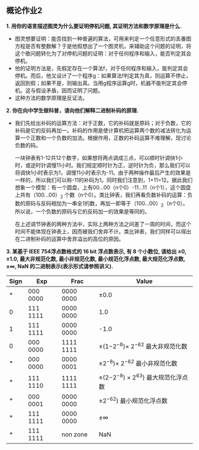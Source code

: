 ## 概论作业2
**1. 用你的语言描述图灵为什么要证明停机问题, 其证明方法和数学原理是什么.**
- 图灵想要证明：能否找到一种普遍的算法，可用来判定一个任意形式的丢番图方程是否有整数解？于是他假想出了一个图灵机，来辅助这个问题的证明，将这个歌问题转化为了对停机问题的证明：对于任何程序和输入，能否判定其会停机。
- 他的证明方法是，先假定存在一个算法f，对于任何程序和输入，能判定其会停机。而后，他又设计了一个程序g：如果算法f判定其为真，则运算不停止，返回到假；如果不是，则输出真。当用g程序运算g时，机器不能判定其会停机。这与假设矛盾，因而证明了问题。
- 这种方法的数学原理是反证法。

**2. 你在向中学生做科普，请向他们解释二进制补码的原理.**
- 我们先给出补码的运算方法：对于正数，它的补码就是原码；对于负数，它的补码是它的反码再加一。补码的作用是使计算机把运算两个数的减法转化为运算一个正数和一个负数的加法。根据作用，正数的补码运算不难理解，现讨论负数的码。

  一块钟表有1-12共12个数字，如果想将两点调成三点，可以顺时针调快1小时，或逆时针调慢11小时。我们规定顺时针为正，逆时针为负，那么我们可以将调快1小时表示为1，调慢11小时表示为-11。由于两种操作最后产生的效果是一样的，所以我们可以称-11的补码为1。同时我们注意到，1+11=12。据此我们想象一个模型：有一个圆盘，上有00…00（n个0）-11…11（n个1），这个圆盘上共有（100…00）<sub>2</sub> 个数（n个0）。类比钟表，我们再看负数补码的运算：负数的原码与反码相加为一串全1的数，再加一即等于（100…00）<sub>2</sub>（n个0）。所以说，一个负数的原码与它的反码加一的效果是等同的。

  在上述调节钟表的两种方法中，实际上两种方法之间差了一周的时间，而这个时间不能体现在钟表上，因而被我们舍弃不计。类比钟表，我们同样可以得出在二进制补码的运算中舍弃溢出的高位的原因。
  
**3. 某基于 IEEE 754浮点数格式的 16 bit 浮点数表示, 有 8 个小数位, 请给出 ±0, ±1.0, 最大非规范化数, 最小非规范化数, 最小规范化浮点数, 最大规范化浮点数,
±∞, NaN 的二进制表示(表示形式请参照讲义).**

|Sign   |Exp    |Frac   |Value  |
|-------|-------|-------|-------|
|*      |000 0000 |0000 0000 |±0.0 |
|0      |111 1111 |0000 0000 |1.0 |
|1      |111 1111 |0000 0000 |-1.0 |
|0      |000 0000 |1111 1111 |±(1−2<sup>−8</sup>)× 2<sup>−62</sup> 最大非规范化数 |
|*      |000 0000 |0000 0001 |±2<sup>−8</sup>)× 2<sup>−62</sup>  最小非规范化数 |
|*      |111 1110 |1111 1111 |±(2−2<sup>−8</sup>) × 2<sup>63</sup>)  最大规范化浮点数|
|*      |000 0001 |0000 0000 |±2<sup>−62</sup>)   最小规范化浮点数|
|*      |111 1111 |0000 0000 |±∞ |
|*      |111 1111 |non zone |NaN |
